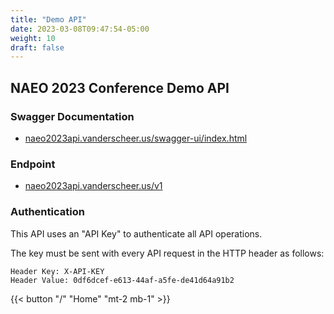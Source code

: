 ```yaml
---
title: "Demo API"
date: 2023-03-08T09:47:54-05:00
weight: 10
draft: false
---
```


## NAEO 2023 Conference Demo API

### Swagger Documentation

* [naeo2023api.vanderscheer.us/swagger-ui/index.html](https://naeo2023api.vanderscheer.us/swagger-ui/index.html) 

### Endpoint

* [naeo2023api.vanderscheer.us/v1](https://naeo2023api.vanderscheer.us/v1) 

### Authentication

This API uses an "API Key" to authenticate all API operations. 

The key must be sent with every API request in the HTTP header as follows:

```
Header Key: X-API-KEY
Header Value: 0df6dcef-e613-44af-a5fe-de41d64a91b2
```

{{< button "/" "Home" "mt-2 mb-1" >}}
